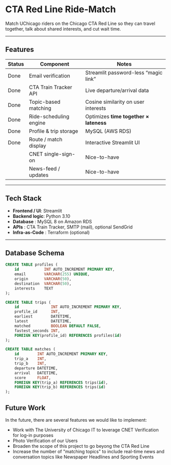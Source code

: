 # CTA Red Line Ride-Match

Match UChicago riders on the Chicago CTA Red Line so they can travel together,
talk about shared interests, and cut wait time.

---

## Features

| Status | Component                | Notes                               |
|--------|------------------------- |-------------------------------------|
| Done     | Email verification       | Streamlit password-less “magic link” |
| Done    | CTA Train Tracker API    | Live departure/arrival data         |
| Done    | Topic-based matching     | Cosine similarity on user interests |
| Done     | Ride-scheduling engine   | Optimizes **time together × lateness** |
| Done     | Profile & trip storage   | MySQL (AWS RDS)                     |
| Done     | Route / match display    | Interactive Streamlit UI            |
|      | CNET single-sign-on      | Nice-to-have                        |
|      | News-feed / updates      | Nice-to-have                        |

---

## Tech Stack

* **Frontend / UI**: Streamlit  
* **Backend logic**: Python 3.10  
* **Database**       : MySQL 8 on Amazon RDS  
* **APIs**           : CTA Train Tracker, SMTP (mail), optional SendGrid  
* **Infra-as-Code**  : Terraform (optional)  

---

## Database Schema

```sql
CREATE TABLE profiles (
    id           INT AUTO_INCREMENT PRIMARY KEY,
    email        VARCHAR(255) UNIQUE,
    origin       VARCHAR(50),
    destination  VARCHAR(50),
    interests    TEXT
);

CREATE TABLE trips (
    id              INT AUTO_INCREMENT PRIMARY KEY,
    profile_id      INT,
    earliest        DATETIME,
    latest          DATETIME,
    matched         BOOLEAN DEFAULT FALSE,
    fastest_seconds INT,
    FOREIGN KEY(profile_id) REFERENCES profiles(id)
);

CREATE TABLE matches (
    id        INT AUTO_INCREMENT PRIMARY KEY,
    trip_a    INT,
    trip_b    INT,
    departure DATETIME,
    arrival   DATETIME,
    score     FLOAT,
    FOREIGN KEY(trip_a) REFERENCES trips(id),
    FOREIGN KEY(trip_b) REFERENCES trips(id)
);
```


## Future Work

In the future, there are several features we would like to implement:

* Work with The University of Chicago IT to leverage CNET Verification for log-in purposes
* Photo Verification of our Users
* Broaden the scope of this project to go beyong the CTA Red Line
* Increase the number of "matching topics" to include real-time news and conversation topics like Newspaper Headlines and Sporting Events
